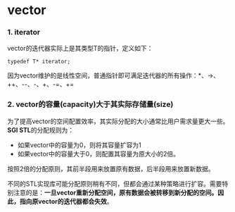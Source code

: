# vector

### 1. iterator
vector<T>的迭代器实际上是其类型T的指针，定义如下：
```
typedef T* iterator;
```
因为vector维护的是线性空间，普通指针即可满足迭代器的所有操作：*、->、++、--、-、+、-=、+=

### 2. vector的容量(capacity)大于其实际存储量(size)
为了提高vector的空间配置效率，其实际分配的大小通常比用户需求量更大一些。**SGI STL**的分配规则为：
* 如果vector中的容量为0，则将其容量扩容为1
* 如果vector中的容量大于0，则配置其容量为原大小的2倍。

按照2倍的分配原则，其前半段用来放置原有数据，后半段用来放置新数据。

不同的STL实现库可能分配原则稍有不同，但都会通过某种策略进行扩容。需要特别注意的是：**一旦vector重新分配空间，原有数据会被转移到新分配的空间。因此，指向原vector的迭代器都会失效**。

